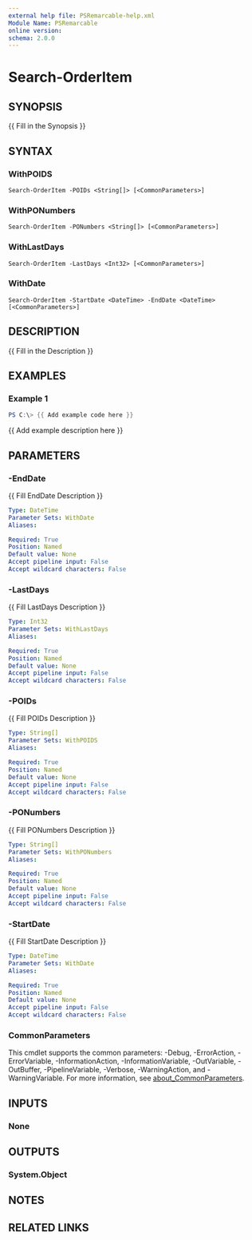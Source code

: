 ```yaml
---
external help file: PSRemarcable-help.xml
Module Name: PSRemarcable
online version:
schema: 2.0.0
---
```


# Search-OrderItem

## SYNOPSIS
{{ Fill in the Synopsis }}

## SYNTAX

### WithPOIDS
```
Search-OrderItem -POIDs <String[]> [<CommonParameters>]
```

### WithPONumbers
```
Search-OrderItem -PONumbers <String[]> [<CommonParameters>]
```

### WithLastDays
```
Search-OrderItem -LastDays <Int32> [<CommonParameters>]
```

### WithDate
```
Search-OrderItem -StartDate <DateTime> -EndDate <DateTime> [<CommonParameters>]
```

## DESCRIPTION
{{ Fill in the Description }}

## EXAMPLES

### Example 1
```powershell
PS C:\> {{ Add example code here }}
```

{{ Add example description here }}

## PARAMETERS

### -EndDate
{{ Fill EndDate Description }}

```yaml
Type: DateTime
Parameter Sets: WithDate
Aliases:

Required: True
Position: Named
Default value: None
Accept pipeline input: False
Accept wildcard characters: False
```

### -LastDays
{{ Fill LastDays Description }}

```yaml
Type: Int32
Parameter Sets: WithLastDays
Aliases:

Required: True
Position: Named
Default value: None
Accept pipeline input: False
Accept wildcard characters: False
```

### -POIDs
{{ Fill POIDs Description }}

```yaml
Type: String[]
Parameter Sets: WithPOIDS
Aliases:

Required: True
Position: Named
Default value: None
Accept pipeline input: False
Accept wildcard characters: False
```

### -PONumbers
{{ Fill PONumbers Description }}

```yaml
Type: String[]
Parameter Sets: WithPONumbers
Aliases:

Required: True
Position: Named
Default value: None
Accept pipeline input: False
Accept wildcard characters: False
```

### -StartDate
{{ Fill StartDate Description }}

```yaml
Type: DateTime
Parameter Sets: WithDate
Aliases:

Required: True
Position: Named
Default value: None
Accept pipeline input: False
Accept wildcard characters: False
```

### CommonParameters
This cmdlet supports the common parameters: -Debug, -ErrorAction, -ErrorVariable, -InformationAction, -InformationVariable, -OutVariable, -OutBuffer, -PipelineVariable, -Verbose, -WarningAction, and -WarningVariable. For more information, see [about_CommonParameters](http://go.microsoft.com/fwlink/?LinkID=113216).

## INPUTS

### None

## OUTPUTS

### System.Object
## NOTES

## RELATED LINKS

